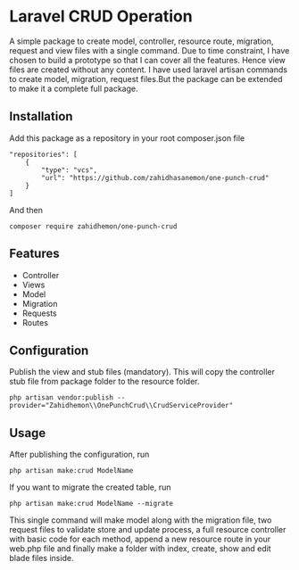 # Laravel CRUD Operation

A simple package to create model, controller, resource route, migration, request and view files with a single command. Due to time constraint, I have chosen to build a prototype so that I can cover all the features. Hence view files are created without any content. I have used laravel artisan commands to create model, migration, request files.But the package can be extended to make it a complete full package.

## Installation
Add this package as a repository in your root composer.json file
```
"repositories": [
    {
        "type": "vcs",
        "url": "https://github.com/zahidhasanemon/one-punch-crud"
    }
]
```
And then
```
composer require zahidhemon/one-punch-crud
```
## Features

* Controller
* Views
* Model
* Migration
* Requests
* Routes

## Configuration
Publish the view and stub files (mandatory). This will copy the controller stub file from package folder to the resource folder. 

```
php artisan vendor:publish --provider="Zahidhemon\\OnePunchCrud\\CrudServiceProvider"
```

## Usage
After publishing the configuration, run

```
php artisan make:crud ModelName
```

If you want to migrate the created table, run

```
php artisan make:crud ModelName --migrate
```

This single command will make model along with the migration file, two request files to validate store and update process, a full resource controller with basic code for each method, append a new resource route in your web.php file and finally make a folder with index, create, show and edit blade files inside. 